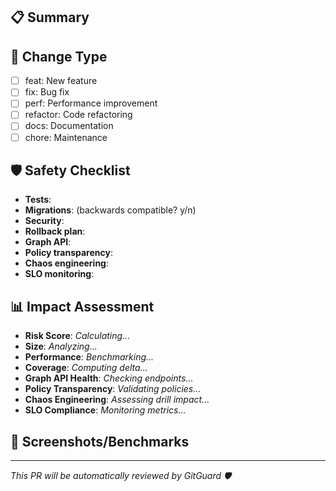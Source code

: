 ## 📋 Summary
<!-- What does this PR do and why? -->

## 🔄 Change Type
- [ ] feat: New feature
- [ ] fix: Bug fix
- [ ] perf: Performance improvement
- [ ] refactor: Code refactoring
- [ ] docs: Documentation
- [ ] chore: Maintenance

## 🛡️ Safety Checklist
- **Tests**: <!-- added/updated/n/a -->
- **Migrations**: <!-- yes/no --> (backwards compatible? y/n)
- **Security**: <!-- threats considered -->
- **Rollback plan**: <!-- how to revert if needed -->
- **Graph API**: <!-- endpoints affected/n/a -->
- **Policy transparency**: <!-- policies updated/n/a -->
- **Chaos engineering**: <!-- drills affected/n/a -->
- **SLO monitoring**: <!-- metrics impacted/n/a -->

## 📊 Impact Assessment
<!-- GitGuard will auto-populate this section -->
- **Risk Score**: _Calculating..._
- **Size**: _Analyzing..._
- **Performance**: _Benchmarking..._
- **Coverage**: _Computing delta..._
- **Graph API Health**: _Checking endpoints..._
- **Policy Transparency**: _Validating policies..._
- **Chaos Engineering**: _Assessing drill impact..._
- **SLO Compliance**: _Monitoring metrics..._

## 📸 Screenshots/Benchmarks
<!-- Optional: visual changes or performance results -->

---
*This PR will be automatically reviewed by GitGuard 🛡️*
